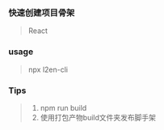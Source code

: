 ### 快速创建项目骨架
> React


### usage
> npx l2en-cli

### Tips
> 1. npm run build
> 2. 使用打包产物build文件夹发布脚手架